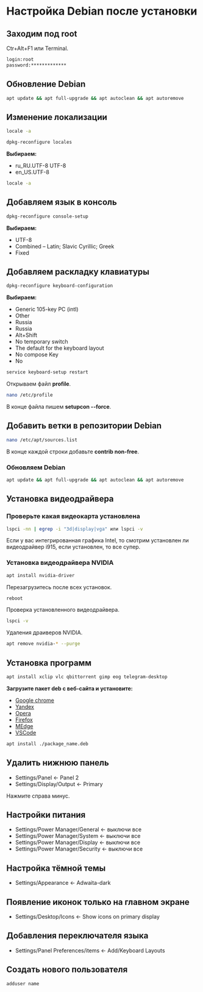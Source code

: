 # Настройка Debian после установки

## Заходим под root

Ctr+Alt+F1 или Terminal.

```bash
login:root
password:*************
```

## Обновление Debian

```bash
apt update && apt full-upgrade && apt autoclean && apt autoremove
```

## Изменение локализации

```bash
locale -a
```

```bash
dpkg-reconfigure locales
```

**Выбираем:**

- ru_RU.UTF-8 UTF-8
- en_US.UTF-8

```bash
locale -a
```

## Добавляем язык в консоль

```bash
dpkg-reconfigure console-setup
```

**Выбираем:**

- UTF-8
- Combined – Latin; Slavic Cyrillic; Greek
- Fixed

## Добавляем раскладку клавиатуры

```bash
dpkg-reconfigure keyboard-configuration
```

**Выбираем:**

- Generic 105-key PC (intl)
- Other
- Russia
- Russia
- Alt+Shift
- No temporary switch
- The default for the keyboard layout
- No compose Key
- No

```bash
service keyboard-setup restart
```

Открываем файл **profile**.

```bash
nano /etc/profile
```

В конце файла пишем **setupcon --force**.

## Добавить ветки в репозитории Debian

```bash
nano /etc/apt/sources.list
```

В конце каждой строки добавьте **contrib non-free**.

### Обновляем Debian

```bash
apt update && apt full-upgrade && apt autoclean && apt autoremove
```

## Установка видеодрайвера

### Проверьте какая видеокарта установлена

```bash
lspci -nn | egrep -i "3d|display|vga" или lspci -v
```

Если у вас интегрированная графика Intel, то смотрим установлен ли видеодрайвер i915, если установлен, то все супер.

### Установка видеодрайвера NVIDIA

```bash
apt install nvidia-driver
```

Перезагрузитесь после всех установок.

```bash
reboot
```

Проверка установленного видеодрайвера.

```bash
lspci -v
```
Удаления драиверов NVIDIA.

```bash
apt remove nvidia-* --purge
```

## Установка программ

```bash
apt install xclip vlc qbittorrent gimp eog telegram-desktop
```

**Загрузите пакет deb с веб-сайта и установите:**

- [Google chrome](https://www.google.com/intl/ru/chrome/)
- [Yandex](https://browser.yandex.ru/)
- [Opera](https://www.opera.com/ru)
- [Firefox](https://www.mozilla.org/ru/firefox/)
- [MEdge](https://www.microsoft.com/ru-ru/edge/download?form=MA13FJ)
- [VSCode](https://code.visualstudio.com/)

```bash
apt install ./package_name.deb
```

## Удалить нижнюю панель

- Settings/Panel <- Panel 2
- Settings/Display/Output <- Primary

Нажмите справа минус.

## Настройки питания

- Settings/Power Manager/General <- выключи все
- Settings/Power Manager/System <- выключи все
- Settings/Power Manager/Display <- выключи все
- Settings/Power Manager/Security <- выключи все

## Настройка тёмной темы

- Settings/Appearance <- Adwaita-dark

## Появление иконок только на главном экране

- Settings/Desktop/Icons <- Show icons on primary display

## Добавления переключателя языка

- Settings/Panel Preferences/items <- Add/Keyboard Layouts

## Создать нового пользователя

```bash
adduser name
```
